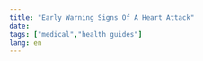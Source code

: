```yaml
---
title: "Early Warning Signs Of A Heart Attack"
date: 
tags: ["medical","health guides"]
lang: en
---
```



